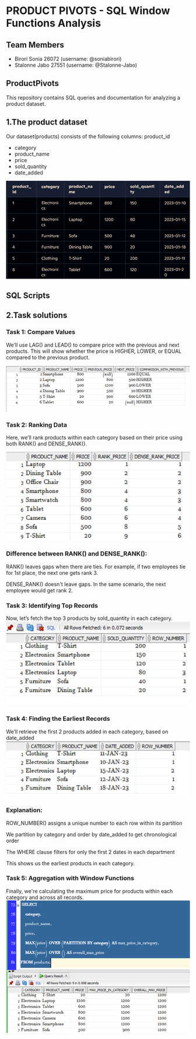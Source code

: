 # PRODUCT PIVOTS - SQL Window Functions Analysis

## Team Members
- Birori Sonia 26072 (username: @soniabirori)
- Stalonne Jabo 27551 (username: @Stalonne-Jabo)

## ProductPivots
This repository contains SQL queries and documentation for analyzing a product dataset.

## 1.The product dataset
Our dataset(products) consists of the following columns:
product_id
- category
- product_name
- price
- sold_quantity
- date_added

![Dataset illustration](/Result_tables/dataset_illustration.png)

## SQL Scripts 


## 2.Task solutions


### Task 1: Compare Values 
We’ll use LAG() and LEAD() to compare price with the previous and next products. This will show whether the price is HIGHER, LOWER, or EQUAL compared to the previous product.

![LAG() AND LEAD() functions](/Result_tables/task1_results.png)


### Task 2: Ranking Data 
Here, we’ll rank products within each category based on their price using both RANK() and DENSE_RANK().

![RANK() AND DENSE_RANK()](/Result_tables/task2_results.png)

### Difference between RANK() and DENSE_RANK():

RANK() leaves gaps when there are ties. For example, if two employees tie for 1st place, the next one gets rank 3.

DENSE_RANK() doesn't leave gaps. In the same scenario, the next employee would get rank 2.

### Task 3: Identifying Top Records
Now, let’s fetch the top 3 products by sold_quantity in each category.
![TOP 3](/Result_tables/task3_results.png)

### Task 4: Finding the Earliest Records
We’ll retrieve the first 2 products added in each category, based on date_added
![Early birds in the table](/Result_tables/task4_results.png)

### Explanation:

ROW_NUMBER() assigns a unique number to each row within its partition

We partition by category and order by date_added to get chronological order

The WHERE clause filters for only the first 2 dates in each department

This shows us the earliest products in each category.

### Task 5: Aggregation with Window Functions
Finally, we're calculating the maximum price for products within each category and across all records.
![Maximum price table for products in each category](/Result_tables/task5_results.png)
